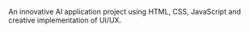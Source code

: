 An innovative AI application project using HTML, CSS, JavaScript and creative implementation of UI/UX.
